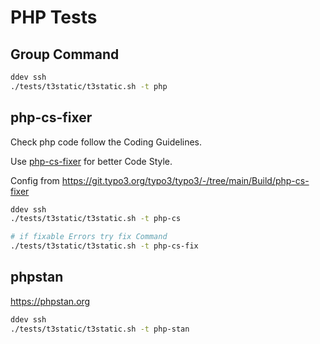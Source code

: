 # PHP Tests

## Group Command

```bash
ddev ssh
./tests/t3static/t3static.sh -t php
```

## php-cs-fixer

Check php code follow the Coding Guidelines.

Use [php-cs-fixer](https://github.com/PHP-CS-Fixer/PHP-CS-Fixer) for better Code
Style.

Config from https://git.typo3.org/typo3/typo3/-/tree/main/Build/php-cs-fixer

```bash
ddev ssh
./tests/t3static/t3static.sh -t php-cs

# if fixable Errors try fix Command
./tests/t3static/t3static.sh -t php-cs-fix

```

## phpstan
https://phpstan.org

```bash
ddev ssh
./tests/t3static/t3static.sh -t php-stan
```
